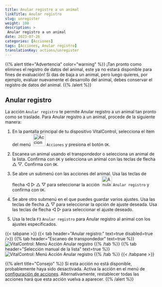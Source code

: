 ```yaml
---
title: Anular registro a un animal
linkTitle: Anular registro
slug: unregister
weight: 100
description: >
 Anular registro a un animal
date: 2023-07-26
categories: [Acciones]
tags: [Acciones, Anular registro]
translationKey: actions/unregister
---
```

{{% alert title="Advertencia" color="warning" %}}
¡Tan pronto como elimines el registro de datos del animal, este ya no estará disponible para fines de evaluación! Si das de baja a un animal, pero luego quieres, por ejemplo, evaluar nuevamente el desarrollo del animal, debes conservar el registro de datos del animal.
{{% /alert %}}

## Anular registro

La acción `Anular registro` te permite Anular registro a un animal tan pronto como se traslade. Para Anular registro a un animal, procede de la siguiente manera:

1. En la pantalla principal de tu dispositivo VitalControl, selecciona el ítem del menú &nbsp;<img src="/icons/actions.svg" width="40" align="bottom" alt="Acciones" /> `Acciones` y presiona el botón `OK`.

2. Escanea un animal usando el transpondedor o selecciona un animal de la lista. Confirma con `OK` y selecciona un animal con las teclas de flecha △ ▽. Confirma con `OK`.

3. Se abre un submenú con las acciones del animal. Usa las teclas de flecha ◁ ▷ △ ▽ para seleccionar la acción &nbsp;<img src="/icons/actions/unregister.svg" width="33" align="bottom" alt="Anular registro" /> `Anular registro` y confirma con `OK`.

4. Se abre otro submenú en el que puedes guardar varios ajustes. Usa las teclas de flecha △ ▽ para seleccionar la opción de ajuste deseada. Usa las teclas de flecha ◁ ▷ para seleccionar el ajuste deseado.

5. Usa la tecla `F3` `Anular registro` para Anular registro al animal con los ajustes especificados.

{{< tabpane >}}
{{< tab header="Anular registro:" text=true disabled=true />}}
{{% tab header="Escaneo de transpondedor" text=true %}}
![VitalControl: Menú Acción Anular registro](../images/unregister-scan.png "Anular registro a un animal")
{{% /tab %}}
{{% tab header="Selección manual de la lista" text=true %}}
![VitalControl: Menú Acción Anular registro](../images/unregister.png "Anular registro a un animal")
{{% /tab %}}
{{< /tabpane >}}


{{% alert title="Consejo" %}}
Si esta acción no está disponible, probablemente haya sido desactivada. Activa la acción en el menú de [configuración de acciones](/es/docs/actions/setting/). Alternativamente, restablecer todas las acciones hará que esta acción vuelva a aparecer.
{{% /alert %}}
